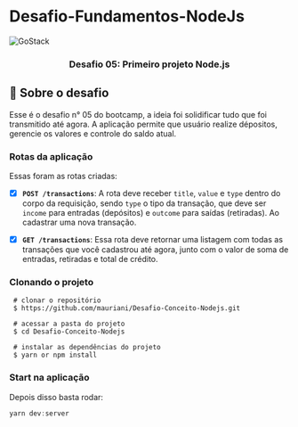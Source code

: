 # Desafio-Fundamentos-NodeJs

<img alt="GoStack" src="https://storage.googleapis.com/golden-wind/bootcamp-gostack/header-desafios-new.png" />

<h3 align="center">
  Desafio 05: Primeiro projeto Node.js
</h3>


## :rocket: Sobre o desafio

Esse é o desafio n° 05 do bootcamp, a ideia foi solidificar tudo que foi transmitido até agora. A aplicação permite que usuário realize dépositos, gerencie os valores e controle do saldo atual.

### Rotas da aplicação

Essas foram as rotas criadas:

- [x]  **`POST /transactions`**: A rota deve receber `title`, `value` e `type` dentro do corpo da requisição, sendo `type` o tipo da transação, que deve ser `income` para entradas (depósitos) e `outcome` para saídas (retiradas). Ao cadastrar uma nova transação.
- [x]  **`GET /transactions`**: Essa rota deve retornar uma listagem com todas as transações que você cadastrou até agora, junto com o valor de soma de entradas, retiradas e total de crédito.


### Clonando o projeto

```
 # clonar o repositório
 $ https://github.com/mauriani/Desafio-Conceito-Nodejs.git

 # acessar a pasta do projeto
 $ cd Desafio-Conceito-Nodejs

 # instalar as dependências do projeto
 $ yarn or npm install
```

### Start na aplicação
Depois disso basta rodar:

```jsx
yarn dev:server
```





